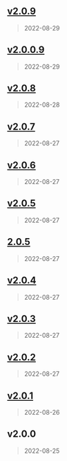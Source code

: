 
<a name="v2.0.9"></a>
## [v2.0.9](https://github.com/thalesdemo/sta-awscli/compare/v2.0.0.9...v2.0.9)

> 2022-08-29


<a name="v2.0.0.9"></a>
## [v2.0.0.9](https://github.com/thalesdemo/sta-awscli/compare/v2.0.8...v2.0.0.9)

> 2022-08-29


<a name="v2.0.8"></a>
## [v2.0.8](https://github.com/thalesdemo/sta-awscli/compare/v2.0.7...v2.0.8)

> 2022-08-28


<a name="v2.0.7"></a>
## [v2.0.7](https://github.com/thalesdemo/sta-awscli/compare/v2.0.6...v2.0.7)

> 2022-08-27


<a name="v2.0.6"></a>
## [v2.0.6](https://github.com/thalesdemo/sta-awscli/compare/v2.0.5...v2.0.6)

> 2022-08-27


<a name="v2.0.5"></a>
## [v2.0.5](https://github.com/thalesdemo/sta-awscli/compare/2.0.5...v2.0.5)

> 2022-08-27


<a name="2.0.5"></a>
## [2.0.5](https://github.com/thalesdemo/sta-awscli/compare/v2.0.4...2.0.5)

> 2022-08-27


<a name="v2.0.4"></a>
## [v2.0.4](https://github.com/thalesdemo/sta-awscli/compare/v2.0.3...v2.0.4)

> 2022-08-27


<a name="v2.0.3"></a>
## [v2.0.3](https://github.com/thalesdemo/sta-awscli/compare/v2.0.2...v2.0.3)

> 2022-08-27


<a name="v2.0.2"></a>
## [v2.0.2](https://github.com/thalesdemo/sta-awscli/compare/v2.0.1...v2.0.2)

> 2022-08-27


<a name="v2.0.1"></a>
## [v2.0.1](https://github.com/thalesdemo/sta-awscli/compare/v2.0.0...v2.0.1)

> 2022-08-26


<a name="v2.0.0"></a>
## v2.0.0

> 2022-08-25

